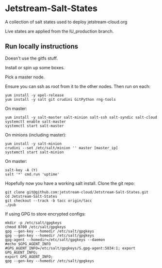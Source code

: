 # Jetstream-Salt-States

A collection of salt states used to deploy jetstream-cloud.org

Live states are applied from the IU_production branch.


## Run locally instructions

Doesn't use the gitfs stuff.

Install or spin up some boxes.

Pick a master node.

Ensure you can ssh as root from it to the other nodes. Then run on each:

    yum install -y epel-release
    yum install -y salt git crudini GitPython rng-tools

On master:

    yum install -y salt-master salt-minion salt-ssh salt-syndic salt-cloud
    systemctl enable salt-master
    systemctl start salt-master

On minions (including master):

    yum install -y salt-minion
    crudini --set /etc/salt/minion '' master [master_ip]
    systemctl start salt-minion

On master:

    salt-key -A (Y)
    salt '*' cmd.run 'uptime'

Hopefully now you have a working salt install. Clone the git repo:

    git clone git@github.com:jetstream-cloud/Jetstream-Salt-States.git
    cd Jetstream-Salt-States
    git checkout --track -b tacc origin/tacc
    ./pub

If using GPG to store encrypted configs:

    mkdir -p /etc/salt/gpgkeys
    chmod 0700 /etc/salt/gpgkeys
    gpg --gen-key --homedir /etc/salt/gpgkeys
    gpg --gen-key --homedir /etc/salt/gpgkeys
    gpg-agent --homedir=/etc/salt/gpgkeys --daemon
    #echo $GPG_AGENT_INFO
    #GPG_AGENT_INFO=/etc/salt/gpgkeys/S.gpg-agent:5834:1; export GPG_AGENT_INFO;
    export GPG_AGENT_INFO;
    gpg --gen-key --homedir /etc/salt/gpgkeys



